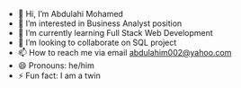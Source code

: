 - 👋 Hi, I’m Abdulahi Mohamed
- 👀 I’m interested in Business Analyst position
- 🌱 I’m currently learning Full Stack Web Development
- 💞️ I’m looking to collaborate on SQL project
- 📫 How to reach me via email abdulahim002@yahoo.com
- 😄 Pronouns: he/him
- ⚡ Fun fact: I am a twin

<!---
a293moha/a293moha is a ✨ special ✨ repository because its `README.md` (this file) appears on your GitHub profile.
You can click the Preview link to take a look at your changes.
--->
